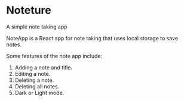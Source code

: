 # Noteture
A simple note taking app

NoteApp is a React app for note taking that uses local storage to save notes.

Some features of the note app include:

1. Adding a note and title.
2. Editing a note.
3. Deleting a note.
4. Deleting all notes.
5. Dark or Light mode. 

